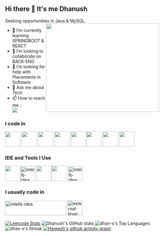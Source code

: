 ## Hi there 👋 It's me Dhanush
Seeking opportunities in Java & MySQL.
<img align="right" width="370" height="290" src="https://i.pinimg.com/originals/47/f0/34/47f0342cec72b800463bf003eac1257e.gif">                                              
- 🌱 I’m currently learning SPRINGBOOT & REACT
- 👯 I’m looking to collaborate on BACK-END
- 🤔 I’m looking for help with Placements in Software
- 💬 Ask me about Tech
- 📫 How to reach me :
<br />  [<img src="https://img.shields.io/badge/LinkedIn-0077B5?style=for-the-badge&logo=linkedin&logoColor=white" />](https://www.linkedin.com/in/dhan-s26/)

### I code in
 <img height="50" width="50" src="https://img.icons8.com/color/48/000000/c-programming.png" /> <img height="50" width="50" src="https://img.icons8.com/color/48/000000/java-coffee-cup-logo.png" /> <img height="50" width="50" src="https://img.icons8.com/color/48/000000/html-5.png" /> <img height="50" width="50" src="https://img.icons8.com/color/48/000000/css3.png" />
<img height="50" width="50" src="https://img.icons8.com/color/48/000000/javascript.png"/><img height="50" width="50" src="https://img.icons8.com/color/48/000000/mysql-logo.png"/>  <img height="50" width="50" src="https://img.icons8.com/color/48/000000/spring-logo.png"/>
 <img height="50" width="50" src="https://img.icons8.com/color/48/000000/react-native.png"/>
### IDE and Tools I Use
<img height="50" width="50" src="https://img.icons8.com/color/48/000000/visual-studio-code-2019.png"/><img width="48" height="48" src="https://img.icons8.com/color/48/intellij-idea.png" alt="intellij-idea"/> <img height="50" width="50" src="https://img.icons8.com/color/50/000000/git.png"/><img height="50" src="https://img.shields.io/badge/Netlify-00C7B7?style=for-the-badge&logo=netlify&logoColor=white"/> <img width="48" height="48" src="https://img.icons8.com/color/48/intellij-idea.png" alt="intellij-idea"/>




### I usually code in

<img width="200" height="48" src="http://cdn.skillrack.com/img/logo.gif?pfdrid_c=true" alt="intellij-idea"/>


<img width="50" height="50" src="https://img.icons8.com/external-tal-revivo-color-tal-revivo/24/external-level-up-your-coding-skills-and-quickly-land-a-job-logo-color-tal-revivo.png" alt="external-level-up-your-coding-skills-and-quickly-land-a-job-logo-color-tal-revivo"/>

[![Leetcode Stats](https://leetcard.jacoblin.cool/dhanushdhaswin?ext=contest&theme=dark)](https://leetcode.com/dhanushdhaswin)
![Dhanush's GitHub stats](https://github-readme-stats.vercel.app/api?username=dhan-s&theme=dark&show_icons=true&&hide=issues,contribs)
![dhan-s's Top Languages](https://github-readme-stats.vercel.app/api/top-langs/?username=dhan-s&theme=dracula&show_icons=true&hide_border=false&layout=compact)
![dhan-s's Streak](https://github-readme-streak-stats.herokuapp.com/?user=dhan-s&theme=dracula&hide_border=false)
[![Hareesh's github activity graph](https://github-readme-activity-graph.vercel.app/graph?username=dhan-s&bg_color=000000&color=ffffff&line=51f565&point=ffffff&area=true&hide_border=true)](https://github.com/ashutosh00710/github-readme-activity-graph)
